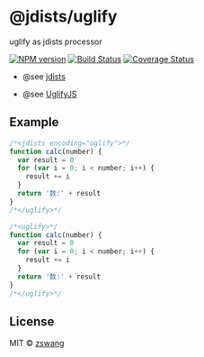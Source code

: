 # @jdists/uglify

uglify as jdists processor

[![NPM version][npm-image]][npm-url] [![Build Status][travis-image]][travis-url] [![Coverage Status][coverage-image]][coverage-url]

* @see [jdists](https://github.com/zswang/jdists)

* @see [UglifyJS](https://github.com/mishoo/UglifyJS2)

## Example

```js
/*<jdists encoding="uglify">*/
function calc(number) {
  var result = 0
  for (var i = 0; i < number; i++) {
    result += i
  }
  return '数:' + result
}
/*</uglify>*/

/*<uglify>*/
function calc(number) {
  var result = 0
  for (var i = 0; i < number; i++) {
    result += i
  }
  return '数:' + result
}
/*</uglify>*/
```

## License

MIT © [zswang](http://weibo.com/zswang)

[npm-url]: https://badge.fury.io/js/%40jdists%2Fuglify
[npm-image]: https://badge.fury.io/js/%40jdists%2Fuglify.svg
[travis-url]: https://travis-ci.org/jdists/uglify
[travis-image]: https://travis-ci.org/jdists/uglify.svg?branch=master
[coverage-url]: https://coveralls.io/github/jdists/uglify?branch=master
[coverage-image]: https://coveralls.io/repos/jdists/uglify/badge.svg?branch=master&service=github